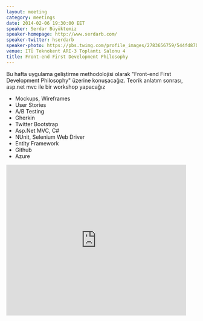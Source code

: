 ```yaml
---
layout: meeting
category: meetings
date: 2014-02-06 19:30:00 EET
speaker: Serdar Büyüktemiz
speaker-homepage: http://www.serdarb.com/
speaker-twitter: hserdarb
speaker-photo: https://pbs.twimg.com/profile_images/2783656759/544fd87bf6bfa514e0c3ca60798f4858.jpeg
venue: ITÜ Teknokent ARI-3 Toplantı Salonu 4
title: Front-end First Development Philosophy
---
```


Bu hafta uygulama geliştirme methodolojisi olarak "Front-end First Development Philosophy" üzerine konuşacağız.
Teorik anlatım sonrası, asp.net mvc ile bir workshop yapacağız

* Mockups, Wireframes
* User Stories
* A/B Testing
* Gherkin
* Twitter Bootstrap
* Asp.Net MVC, C#
* NUnit, Selenium Web Driver
* Entity Framework
* Github
* Azure

<iframe src="http://www.slideshare.net/slideshow/embed_code/30896649" width="476" height="400" frameborder="0" marginwidth="0" marginheight="0" scrolling="no"></iframe>
